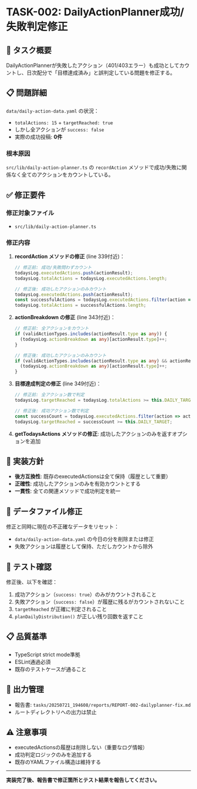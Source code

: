 # TASK-002: DailyActionPlanner成功/失敗判定修正

## 🎯 タスク概要
DailyActionPlannerが失敗したアクション（401/403エラー）も成功としてカウントし、日次配分で「目標達成済み」と誤判定している問題を修正する。

## 📋 問題詳細
`data/daily-action-data.yaml` の状況：
- `totalActions: 15` + `targetReached: true`
- しかし全アクションが `success: false`
- 実際の成功投稿: **0件**

### 根本原因
`src/lib/daily-action-planner.ts` の `recordAction` メソッドで成功/失敗に関係なく全てのアクションをカウントしている。

## ✅ 修正要件

### 修正対象ファイル
- `src/lib/daily-action-planner.ts`

### 修正内容
1. **recordAction メソッドの修正** (line 339付近)：
   ```typescript
   // 修正前: 成功/失敗問わずカウント
   todaysLog.executedActions.push(actionResult);
   todaysLog.totalActions = todaysLog.executedActions.length;
   
   // 修正後: 成功したアクションのみカウント
   todaysLog.executedActions.push(actionResult);
   const successfulActions = todaysLog.executedActions.filter(action => action.success);
   todaysLog.totalActions = successfulActions.length;
   ```

2. **actionBreakdown の修正** (line 343付近)：
   ```typescript
   // 修正前: 全アクションをカウント
   if (validActionTypes.includes(actionResult.type as any)) {
     (todaysLog.actionBreakdown as any)[actionResult.type]++;
   }
   
   // 修正後: 成功したアクションのみカウント
   if (validActionTypes.includes(actionResult.type as any) && actionResult.success) {
     (todaysLog.actionBreakdown as any)[actionResult.type]++;
   }
   ```

3. **目標達成判定の修正** (line 349付近)：
   ```typescript
   // 修正前: 全アクション数で判定
   todaysLog.targetReached = todaysLog.totalActions >= this.DAILY_TARGET;
   
   // 修正後: 成功アクション数で判定
   const successCount = todaysLog.executedActions.filter(action => action.success).length;
   todaysLog.targetReached = successCount >= this.DAILY_TARGET;
   ```

4. **getTodaysActions メソッドの修正**: 成功したアクションのみを返すオプションを追加

## 🔧 実装方針
- **後方互換性**: 既存のexecutedActionsは全て保持（履歴として重要）
- **正確性**: 成功したアクションのみを有効カウントとする
- **一貫性**: 全ての関連メソッドで成功判定を統一

## 📂 データファイル修正
修正と同時に現在の不正確なデータをリセット：
- `data/daily-action-data.yaml` の今日の分を削除または修正
- 失敗アクションは履歴として保持、ただしカウントから除外

## 🧪 テスト確認
修正後、以下を確認：
1. 成功アクション（`success: true`）のみがカウントされること
2. 失敗アクション（`success: false`）が履歴に残るがカウントされないこと
3. `targetReached` が正確に判定されること
4. `planDailyDistribution()` が正しい残り回数を返すこと

## 📋 品質基準
- TypeScript strict mode準拠
- ESLint通過必須
- 既存のテストケースが通ること

## 📂 出力管理
- 報告書: `tasks/20250721_194608/reports/REPORT-002-dailyplanner-fix.md`
- ルートディレクトリへの出力は禁止

## ⚠️ 注意事項
- executedActionsの履歴は削除しない（重要なログ情報）
- 成功判定ロジックのみを追加する
- 既存のYAMLファイル構造は維持する

---
**実装完了後、報告書で修正箇所とテスト結果を報告してください。**